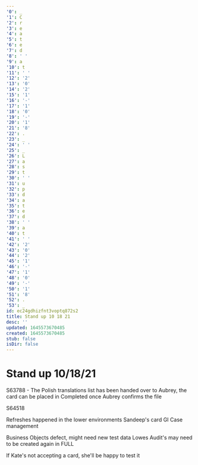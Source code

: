 ```yaml
---
'0': _
'1': C
'2': r
'3': e
'4': a
'5': t
'6': e
'7': d
'8': ' '
'9': a
'10': t
'11': ' '
'12': '2'
'13': '0'
'14': '2'
'15': '1'
'16': '-'
'17': '1'
'18': '0'
'19': '-'
'20': '1'
'21': '8'
'22': .
'23': _
'24': ' '
'25': _
'26': L
'27': a
'28': s
'29': t
'30': ' '
'31': u
'32': p
'33': d
'34': a
'35': t
'36': e
'37': d
'38': ' '
'39': a
'40': t
'41': ' '
'42': '2'
'43': '0'
'44': '2'
'45': '1'
'46': '-'
'47': '1'
'48': '0'
'49': '-'
'50': '1'
'51': '8'
'52': .
'53': _
id: ec24gdhizfnt3voptq872s2
title: Stand up 10 18 21
desc: ''
updated: 1645573670485
created: 1645573670485
stub: false
isDir: false
---
```


# Stand up 10/18/21


S63788
\- The Polish translations list has been handed over to Aubrey, the card can be placed in Completed once Aubrey confirms the file

S64518

Refreshes happened in the lower environments
Sandeep's card GI Case management

Business Objects defect, might need new test data
Lowes Audit's may need to be created again in FULL

If Kate's not accepting a card, she'll be happy to test it

